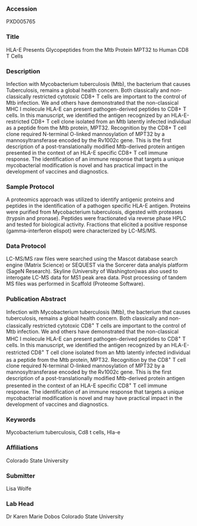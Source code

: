### Accession
PXD005765

### Title
HLA-E Presents Glycopeptides from the Mtb Protein MPT32 to Human CD8 T Cells

### Description
Infection with Mycobacterium tuberculosis (Mtb), the bacterium that causes Tuberculosis, remains a global health concern. Both classically and non-classically restricted cytotoxic CD8+ T cells are important to the control of Mtb infection. We and others have demonstrated that the non-classical MHC I molecule HLA-E can present pathogen-derived peptides to CD8+ T cells. In this manuscript, we identified the antigen recognized by an HLA-E-restricted CD8+ T cell clone isolated from an Mtb latently infected individual as a peptide from the Mtb protein, MPT32. Recognition by the CD8+ T cell clone required N-terminal O-linked mannosylation of MPT32 by a mannosyltransferase encoded by the Rv1002c gene. This is the first description of a post-translationally modified Mtb-derived protein antigen presented in the context of an HLA-E specific CD8+ T cell immune response. The identification of an immune response that targets a unique mycobacterial modification is novel and has practical impact in the development of vaccines and diagnostics.

### Sample Protocol
A proteomics approach was utilized to identify antigenic proteins and peptides in the identification of a pathogen specific HLA-E antigen. Proteins were purified from Mycobacterium tuberculosis, digested with proteases (trypsin and pronase). Peptides were fractionated via reverse phase HPLC and tested for biological activity. Fractions that elicited a positive response (gamma-interferon elispot) were characterized by LC-MS/MS.

### Data Protocol
LC-MS/MS raw files were searched using the Mascot database search engine (Matrix Science) or SEQUEST via the Sorcerer data analyis platform (SageN Research). Skyline (University of Washington)was also used to interogate LC-MS data for MS1 peak area data. Post processing of tandem MS files was performed in Scaffold (Proteome Software).

### Publication Abstract
Infection with Mycobacterium tuberculosis (Mtb), the bacterium that causes tuberculosis, remains a global health concern. Both classically and non-classically restricted cytotoxic CD8<sup>+</sup> T cells are important to the control of Mtb infection. We and others have demonstrated that the non-classical MHC I molecule HLA-E can present pathogen-derived peptides to CD8<sup>+</sup> T cells. In this manuscript, we identified the antigen recognized by an HLA-E-restricted CD8<sup>+</sup> T cell clone isolated from an Mtb latently infected individual as a peptide from the Mtb protein, MPT32. Recognition by the CD8<sup>+</sup> T cell clone required N-terminal O-linked mannosylation of MPT32 by a mannosyltransferase encoded by the Rv1002c gene. This is the first description of a post-translationally modified Mtb-derived protein antigen presented in the context of an HLA-E specific CD8<sup>+</sup> T cell immune response. The identification of an immune response that targets a unique mycobacterial modification is novel and may have practical impact in the development of vaccines and diagnostics.

### Keywords
Mycobacterium tuberculosis, Cd8 t cells, Hla-e

### Affiliations
Colorado State University

### Submitter
Lisa Wolfe

### Lab Head
Dr Karen Marie Dobos
Colorado State University


